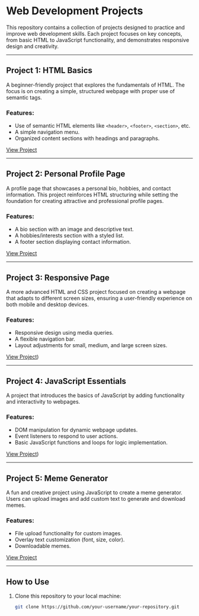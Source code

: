 # Web Development Projects

This repository contains a collection of projects designed to practice and improve web development skills. Each project focuses on key concepts, from basic HTML to JavaScript functionality, and demonstrates responsive design and creativity.

---

## Project 1: HTML Basics
A beginner-friendly project that explores the fundamentals of HTML. The focus is on creating a simple, structured webpage with proper use of semantic tags.

### Features:
- Use of semantic HTML elements like `<header>`, `<footer>`, `<section>`, etc.
- A simple navigation menu.
- Organized content sections with headings and paragraphs.

[View Project](https://adewaleolalekan.github.io/3mtt/html_basics/)

---

## Project 2: Personal Profile Page
A profile page that showcases a personal bio, hobbies, and contact information. This project reinforces HTML structuring while setting the foundation for creating attractive and professional profile pages.

### Features:
- A bio section with an image and descriptive text.
- A hobbies/interests section with a styled list.
- A footer section displaying contact information.

[View Project](https://adewaleolalekan.github.io/3mtt/personal_profile/)

---

## Project 3: Responsive Page
A more advanced HTML and CSS project focused on creating a webpage that adapts to different screen sizes, ensuring a user-friendly experience on both mobile and desktop devices.

### Features:
- Responsive design using media queries.
- A flexible navigation bar.
- Layout adjustments for small, medium, and large screen sizes.

[View Project](https://adewaleolalekan.github.io/3mtt/responsive_page/))

---

## Project 4: JavaScript Essentials
A project that introduces the basics of JavaScript by adding functionality and interactivity to webpages.

### Features:
- DOM manipulation for dynamic webpage updates.
- Event listeners to respond to user actions.
- Basic JavaScript functions and loops for logic implementation.

[View Project](https://adewaleolalekan.github.io/3mtt/javascript_essentials/))

---

## Project 5: Meme Generator
A fun and creative project using JavaScript to create a meme generator. Users can upload images and add custom text to generate and download memes.

### Features:
- File upload functionality for custom images.
- Overlay text customization (font, size, color).
- Downloadable memes.

[View Project](https://adewaleolalekan.github.io/3mtt/meme_generator/)

---

## How to Use
1. Clone this repository to your local machine:
   ```bash
   git clone https://github.com/your-username/your-repository.git
